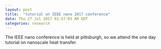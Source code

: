 ```yaml
---
layout: post
title:  "tutorial on IEEE nano 2017 conference"
data: Thu 27 Jul 2017 01:57:03 AM EDT
categories: research
---
```

The IEEE nano conference is held at pittsburgh, so we attend the one day tutorial on nanoscale heat transfer. 

